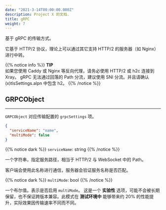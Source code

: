 ```yaml
---
date: "2021-3-14T00:00:00.000Z"
description: Project X 的文档.
title: gRPC
weight: 7
---
```


基于 gRPC 的传输方式。

它基于 HTTP/2 协议，理论上可以通过其它支持 HTTP/2 的服务器（如 Nginx）进行中转。

{{% notice info %}}
**TIP**\
如果您使用 Caddy 或 Nginx 等反向代理，请务必使用 HTTP/2 或 h2c 连接到 Xray。
gRPC 无法通过回落的 Path 分流，建议使用 SNI 分流。并且请确认 (x)tlsSettings.alpn 中包含 h2。
{{% /notice %}}

## GRPCObject

---

`GRPCObject` 对应传输配置的 `grpcSettings` 项。

```json
{
  "serviceName": "name",
  "multiMode": false
}
```

{{% notice dark %}} `serviceName`: string {{% /notice %}}

一个字符串，指定服务路径，相当于 HTTP/2 与 WebSocket 中的 Path。

客户端会使用此名称进行通信，服务器会验证服务名称是否匹配。

{{% notice dark %}} `multiMode`: bool {{% /notice %}}

一个布尔值。表示是否启用 `multiMode`。
这是一个 **实验性** 选项，可能不会被长期保留，也不保证跨版本兼容。此模式在 **测试环境中** 能够带来约 20% 的性能提升，实际效果因传输速率不同而不同。
